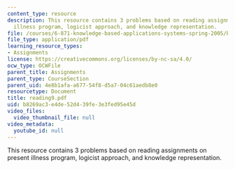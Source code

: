 ```yaml
---
content_type: resource
description: This resource contains 3 problems based on reading assignments on present
  illness program, logicist approach, and knowledge representation.
file: /courses/6-871-knowledge-based-applications-systems-spring-2005/b8269ac3e4de52d439fe3e3fed95e45d_reading9.pdf
file_type: application/pdf
learning_resource_types:
- Assignments
license: https://creativecommons.org/licenses/by-nc-sa/4.0/
ocw_type: OCWFile
parent_title: Assignments
parent_type: CourseSection
parent_uid: 4e8b1afa-a677-54f8-d5a7-04c61aedb8e0
resourcetype: Document
title: reading9.pdf
uid: b8269ac3-e4de-52d4-39fe-3e3fed95e45d
video_files:
  video_thumbnail_file: null
video_metadata:
  youtube_id: null
---
```

This resource contains 3 problems based on reading assignments on present illness program, logicist approach, and knowledge representation.